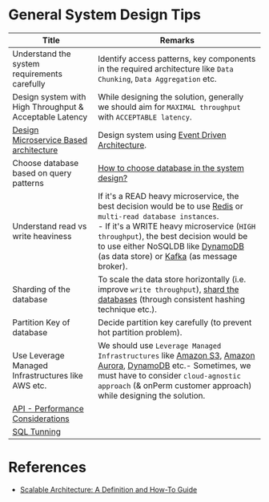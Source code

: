 # General System Design Tips

| Title                                                                        | Remarks                                                                                                                                                                                                                                                                                                                                                                                                                                    |
|------------------------------------------------------------------------------|--------------------------------------------------------------------------------------------------------------------------------------------------------------------------------------------------------------------------------------------------------------------------------------------------------------------------------------------------------------------------------------------------------------------------------------------|
| Understand the system requirements carefully                                 | Identify access patterns, key components in the required architecture like `Data Chunking`, `Data Aggregation` etc.                                                                                                                                                                                                                                                                                                                        |
| Design system with High Throughput & Acceptable Latency                      | While designing the solution, generally we should aim for `MAXIMAL throughput` with `ACCEPTABLE latency`.                                                                                                                                                                                                                                                                                                                                  |
| [Design Microservice Based architecture](1_MicroServicesSOA/Readme.md)       | Design system using [Event Driven Architecture](1_MicroServicesSOA/EventDrivenArchitecture.md).                                                                                                                                                                                                                                                                                                                                            |
| Choose database based on query patterns                                      | [How to choose database in the system design?](3_DatabaseComponents/3_DecideDatabase/Readme.md)                                                                                                                                                                                                                                                                                                                                            |
| Understand read vs write heaviness                                           | If it's a READ heavy microservice, the best decision would be to use [Redis](3_DatabaseComponents/In-Memory-DB/Redis) or `multi-read database instances`.<br/>- If it's a WRITE heavy microservice (`HIGH throughput`), the best decision would be to use either NoSQLDB like [DynamoDB](../2_AWSComponents/6_DatabaseServices/AmazonDynamoDB/Readme.md) (as data store) or [Kafka](4_MessageBrokers/Kafka/Readme.md) (as message broker). |
| Sharding of the database                                                     | To scale the data store horizontally (i.e. improve `write throughput`), [shard the databases]() (through consistent hashing technique etc.).                                                                                                                                                                                                                                                                                               |
| Partition Key of database                                                    | Decide partition key carefully (to prevent hot partition problem).                                                                                                                                                                                                                                                                                                                                                                         |
| Use Leverage Managed Infrastructures like AWS etc.                           | We should use `Leverage Managed Infrastructures` like [Amazon S3](../2_AWSComponents/7_StorageServices/3_ObjectStorageS3/Readme.md), [Amazon Aurora](../2_AWSComponents/6_DatabaseServices/AmazonRDS/AmazonAurora/Readme.md), [DynamoDB](../2_AWSComponents/6_DatabaseServices/AmazonDynamoDB/Readme.md) etc.- Sometimes, we must have to consider `cloud-agnostic approach` (& onPerm customer approach) while designing the solution.    |
| [API - Performance Considerations](2_APITechOptions/APIPerformanceTuning.md) |                                                                                                                                                                                                                                                                                                                                                                                                                                            |
| [SQL Tunning](3_DatabaseComponents/SQL-Databases/SQLTuning.md)               |                                                                                                                                                                                                                                                                                                                                                                                                                                            |

# References
- [Scalable Architecture: A Definition and How-To Guide](https://www.sentinelone.com/blog/scalable-architecture/)

